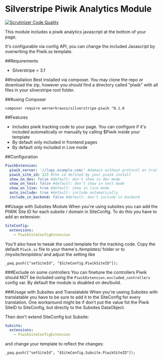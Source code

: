 # Silverstripe Piwik Analytics Module

[![Scrutinizer Code Quality](https://scrutinizer-ci.com/g/wernerkrauss/silverstripe-piwik/badges/quality-score.png?b=master)](https://scrutinizer-ci.com/g/wernerkrauss/silverstripe-piwik/?branch=master)

This module includes a piwik analytics javascript at the bottom of your page.

It's configurable via config API, you can change the included Javascript by overwriting the Piwik.ss template.


##Requirements
  * Silverstripe > 3.1

##Installation
Best installed via composer. You may clone the repo or download the zip, however you should find a directory called "piwik"
with all files in your silverstripe root folder.

###using Composer
```
composer require wernerkrauss/silverstripe-piwik ^0.1.0
```

##Features
  * Includes piwik tracking code to your page. You can configure if it's included automatically or manually by calling
  $Piwik inside your template
  * By default only included in frontend pages
  * By default only included in Live mode

##Configuration
```yml
PiwikExtension:
  piwik_server: '//logs.example.com/' #domain without protocol an trailing slash
  piwik_site_id: 123 #the id defined by your piwik install
  show_on_dev: false #default: don't show in dev mode
  show_on_test: false #default: don't show in test mode
  show_on_live: true #default: show in live mode
  auto_include: true #default: include automatically
  include_in_backend: false #default: don't include in backend
```

##Usage with Subsites Module
When you're using subsites you can add the PIWIK Site ID for each subsite / domain in SiteConfig.
To do this you have to add an extension:

```yml
SiteConfig:
  extensions:
    - PiwikSiteConfigExtension
```

You'll also have to tweak the used template for the tracking code. Copy the default `Piwik.ss` file to your theme's _/templates/_ folder
or to _/mysite/templates/_ and adjust the setting like

```
_paq.push(["setSiteId", "$SiteConfig.PiwikSiteID"]);
```
###Exclude on some controllers
You can finetune the controllers Piwik should NOT be included using the `PiwikExtension.excluded_controllers` config var.
By default the module is disabled on dev/build.


###Usage with Subsites and Translatable
When you're useing Subsites with translatable you have to be sure to add it to the SiteConfig for every translation.
One workaround might be if don't put the value fot the Piwik SiteID to SiteConfig, but directly to the Subsites DataObject.

Then don't extend SiteConfig but Subsite:

```yml
Subsite:
  extensions:
    - PiwikSiteConfigExtension
```

and change your template to reflect the changes:

```
_paq.push(["setSiteId", "$SiteConfig.Subsite.PiwikSiteID"]);
```
